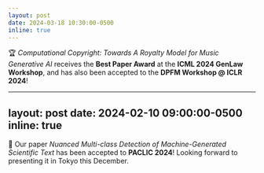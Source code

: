 ```yaml
---
layout: post
date: 2024-03-18 10:30:00-0500
inline: true
---
```


🏆 *Computational Copyright: Towards A Royalty Model for Music Generative AI* receives the **Best Paper Award** at the **ICML 2024 GenLaw Workshop**, and has also been accepted to the **DPFM Workshop @ ICLR 2024**!


---
layout: post
date: 2024-02-10 09:00:00-0500
inline: true
---

📄 Our paper *Nuanced Multi-class Detection of Machine-Generated Scientific Text* has been accepted to **PACLIC 2024**! Looking forward to presenting it in Tokyo this December.
